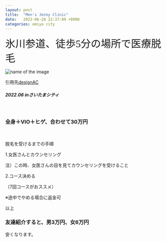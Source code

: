 ```yaml
---
layout: post
title:  "Men's Jenny Clinic"
date:   2022-06-28 22:37:09 +0900
categories: omiya city
---
```



<font size="6" face="ＭＳ ゴシック">氷川参道、徒歩5分の場所で医療脱毛</font>

![name of the image](https://se8move.github.io/blog/img/22736509_s.jpg)

引用先[designAC](https://www.design-ac.net/)


<h5>2022.06 inさいたまシティ</h5><br>




<h3>全身＋VIO＋ヒゲ、合わせて30万円</h3><br>

<p>脱毛を受けるまでの手順</p>
<p>1.女医さんとカウンセリング</p>
<p>注）この時、女医さんの目を見てカウンセリングを受けること</p>
<p>2.コース決める</p>
<p>（7回コースがおススメ）</p>



<p>※途中でやめる場合に返金可</p>



以上  


<h3>友達紹介すると、男3万円、女6万円</h3>
<p>安くなります。</p>

